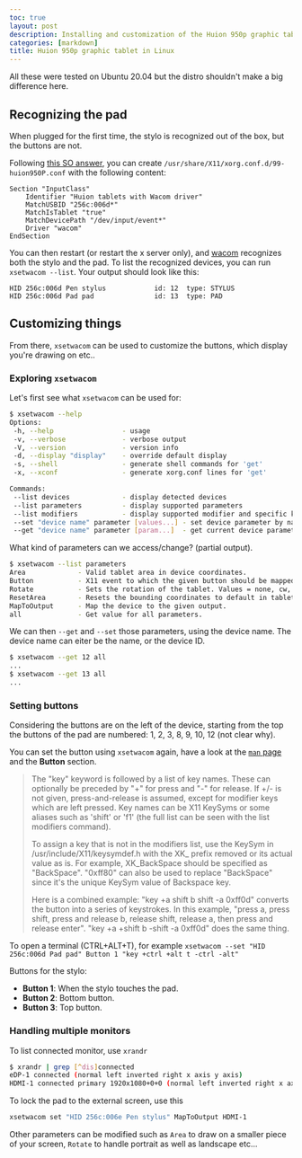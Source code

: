 ```yaml
---
toc: true
layout: post
description: Installing and customization of the Huion 950p graphic tablet.
categories: [markdown]
title: Huion 950p graphic tablet in Linux
---
```


All these were tested on Ubuntu 20.04 but the distro shouldn't make a big 
difference here.

## Recognizing the pad
When plugged for the first time, the stylo is recognized out of the box, but the buttons are not.

Following [this SO answer](https://askubuntu.com/questions/1000869/how-to-run-the-new-huion-tablets-on-linux?#tab-top), 
you can create `/usr/share/X11/xorg.conf.d/99-huion950P.conf` with the following content:
```
Section "InputClass"
    Identifier "Huion tablets with Wacom driver"
    MatchUSBID "256c:006d*"
    MatchIsTablet "true"
    MatchDevicePath "/dev/input/event*"
    Driver "wacom"
EndSection
```

You can then restart (or restart the x server only), and [wacom](https://www.wacom.com/en-us) 
recognizes both the stylo and the pad. 
To list the recognized devices, you can run `xsetwacom --list`. Your output should look like this:
```
HID 256c:006d Pen stylus        	id: 12	type: STYLUS    
HID 256c:006d Pad pad           	id: 13	type: PAD    
```

## Customizing things

From there, `xsetwacom` can be used to customize the buttons, which display you're drawing on etc.. 

### Exploring `xsetwacom`
Let's first see what `xsetwacom` can be used for: 

```bash
$ xsetwacom --help
Options:
 -h, --help                 - usage
 -v, --verbose              - verbose output
 -V, --version              - version info
 -d, --display "display"    - override default display
 -s, --shell                - generate shell commands for 'get'
 -x, --xconf                - generate xorg.conf lines for 'get'

Commands:
 --list devices             - display detected devices
 --list parameters          - display supported parameters
 --list modifiers           - display supported modifier and specific keys for keystrokes
 --set "device name" parameter [values...] - set device parameter by name
 --get "device name" parameter [param...]  - get current device parameter(s) value by name
```

What kind of parameters can we access/change? (partial output). 
```bash
$ xsetwacom --list parameters
Area             - Valid tablet area in device coordinates. 
Button           - X11 event to which the given button should be mapped.
Rotate           - Sets the rotation of the tablet. Values = none, cw, ccw, half (default is none). 
ResetArea        - Resets the bounding coordinates to default in tablet units. 
MapToOutput      - Map the device to the given output. 
all              - Get value for all parameters. 
```

We can then `--get` and `--set` those parameters, using the device name. 
The device name can eiter be the name, or the device ID. 
```bash
$ xsetwacom --get 12 all
...
$ xsetwacom --get 13 all
...
```

### Setting buttons

Considering the buttons are on the left of the device, starting from the top the 
buttons of the pad are numbered: 1, 2, 3, 8, 9, 10, 12 (not clear why). 

You can set the button using `xsetwacom` again, have a look at the [`man` page](https://www.systutorials.com/docs/linux/man/1-xsetwacom/)
and the **Button** section. 
>  The "key" keyword is followed by a list of key names. These can optionally be preceded by "+" for press and "-" for release. If +/- is not given, press-and-release is assumed, except for modifier keys which are left pressed. Key names can be X11 KeySyms or some aliases such as 'shift' or 'f1' (the full list can be seen with the list modifiers command).
>
> To assign a key that is not in the modifiers list, use the KeySym in /usr/include/X11/keysymdef.h with the XK_ prefix removed or its actual value as is. For example, XK_BackSpace should be specified as "BackSpace". "0xff80" can also be used to replace "BackSpace" since it's the unique KeySym value of Backspace key.
>
> Here is a combined example: "key +a shift b shift -a 0xff0d" converts the button into a series of keystrokes. In this example, "press a, press shift, press and release b, release shift, release a, then press and release enter". "key +a +shift b -shift -a 0xff0d" does the same thing. 

To open a terminal (CTRL+ALT+T), for example `xsetwacom --set "HID 256c:006d Pad pad" Button 1 "key +ctrl +alt t -ctrl -alt"`

Buttons for the stylo:
- **Button 1**: When the stylo touches the pad.
- **Button 2**: Bottom button.
- **Button 3**: Top button.

### Handling multiple monitors
To list connected monitor, use `xrandr`

```bash
$ xrandr | grep [^dis]connected
eDP-1 connected (normal left inverted right x axis y axis)
HDMI-1 connected primary 1920x1080+0+0 (normal left inverted right x axis y axis) 598mm x 336mm
```

To lock the pad to the external screen, use this

```bash
xsetwacom set "HID 256c:006e Pen stylus" MapToOutput HDMI-1
```

Other parameters can be modified such as `Area` to draw on a smaller piece of your screen, 
`Rotate` to handle portrait as well as landscape etc...
